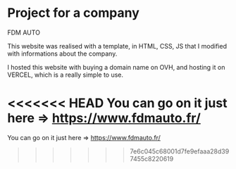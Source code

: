 # Project for a company

FDM AUTO

This website was realised with a template, in HTML, CSS, JS that I modified with informations about the company.

I hosted this website with buying a domain name on OVH, and hosting it on VERCEL, which is a really simple to use.

<<<<<<< HEAD
You can go on it just here => https://www.fdmauto.fr/
=======
You can go on it just here => https://www.fdmauto.fr/
>>>>>>> 7e6c045c68001d7fe9efaaa28d397455c8220619
